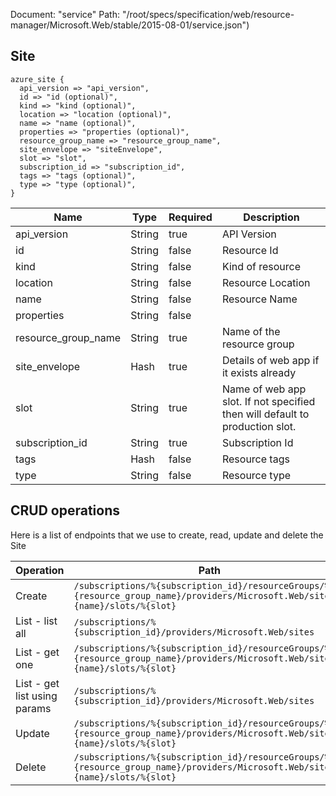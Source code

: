 Document: "service"
Path: "/root/specs/specification/web/resource-manager/Microsoft.Web/stable/2015-08-01/service.json")

## Site

```puppet
azure_site {
  api_version => "api_version",
  id => "id (optional)",
  kind => "kind (optional)",
  location => "location (optional)",
  name => "name (optional)",
  properties => "properties (optional)",
  resource_group_name => "resource_group_name",
  site_envelope => "siteEnvelope",
  slot => "slot",
  subscription_id => "subscription_id",
  tags => "tags (optional)",
  type => "type (optional)",
}
```

| Name        | Type           | Required       | Description       |
| ------------- | ------------- | ------------- | ------------- |
|api_version | String | true | API Version |
|id | String | false | Resource Id |
|kind | String | false | Kind of resource |
|location | String | false | Resource Location |
|name | String | false | Resource Name |
|properties | String | false |  |
|resource_group_name | String | true | Name of the resource group |
|site_envelope | Hash | true | Details of web app if it exists already |
|slot | String | true | Name of web app slot. If not specified then will default to production slot. |
|subscription_id | String | true | Subscription Id |
|tags | Hash | false | Resource tags |
|type | String | false | Resource type |



## CRUD operations

Here is a list of endpoints that we use to create, read, update and delete the Site

| Operation | Path | Verb | Description | OperationID |
| ------------- | ------------- | ------------- | ------------- | ------------- |
|Create|`/subscriptions/%{subscription_id}/resourceGroups/%{resource_group_name}/providers/Microsoft.Web/sites/%{name}/slots/%{slot}`|Put||Sites_CreateOrUpdateSiteSlot|
|List - list all|`/subscriptions/%{subscription_id}/providers/Microsoft.Web/sites`|Get||Global_GetAllSites|
|List - get one|`/subscriptions/%{subscription_id}/resourceGroups/%{resource_group_name}/providers/Microsoft.Web/sites/%{name}/slots/%{slot}`|Get||Sites_GetSiteSlot|
|List - get list using params|`/subscriptions/%{subscription_id}/providers/Microsoft.Web/sites`|Get||Global_GetAllSites|
|Update|`/subscriptions/%{subscription_id}/resourceGroups/%{resource_group_name}/providers/Microsoft.Web/sites/%{name}/slots/%{slot}`|Put||Sites_CreateOrUpdateSiteSlot|
|Delete|`/subscriptions/%{subscription_id}/resourceGroups/%{resource_group_name}/providers/Microsoft.Web/sites/%{name}/slots/%{slot}`|Delete||Sites_DeleteSiteSlot|